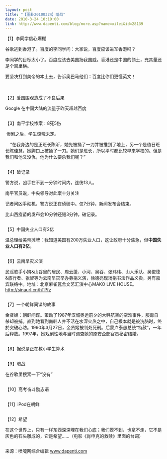 ```yaml
---
layout: post
title: "【图卦20100324】暗战"
date: 2010-3-24 10:19:00
link: http://www.dapenti.com/blog/more.asp?name=xilei&id=28139
---
```


<div class="oblog_text" align="left">
<p>
	【1】李同学信心爆棚
</p>
<p>
	谷歌逃到香港了。百度的李同学问：大家说，百度应该进军香港吗？
</p>
<p>
	李同学的目标太小了。百度应该去美国扬我国威。香港还是中国的领土，充其量还是个窝里横。
</p>
<p>
	要坚决打到美帝的本土去，告诉奥巴马他们：百度比你们更懂英文！
</p>
<p>
	<a><img src="http://ptimg.org:88/dapenti/ERNrVlMM/kGfsa.png" alt="">　</a> 
</p>
<p>
	【2】爱国围观造成了不良后果
</p>
<p>
	Google 在中国大陆的流量于昨天超越百度
</p>
<p>
	<img src="http://ptimg.org:88/dapenti/ERNrWa2L/ojN3F.jpg" alt=""> 
</p>
<p>
	【3】南平学校惨案：8死5伤
</p>
<p>
	&#160;惨剧之后，学生惊魂未定。
</p>
<p>
	&#160;&#160;&#160;&#160;“在我身边的是正班长陈昕，她先被捅了一刀并被推到了地上，另一个是值日班长陈佳慧，她胸口上被捅了一刀。她们是班长，所以平时都比较早来学校的。但是我们和他又没仇，他为什么要杀我们呢？”
</p>
<p>
	<img src="http://ptimg.org:88/dapenti/ERNrWszg/1369l0.jpg" alt=""> 
</p>
<p>
	【4】破记录
</p>
<p>
	警方说，凶手在不到一分钟时间内，连伤13人。
</p>
<p>
	南平官员说，中央领导对此案十分关注
</p>
<p>
	记者问凶手动机，警方说正在侦破中。仅7分钟，新闻发布会结束。
</p>
<p>
	比山西疫苗的发布会10分钟还短3分钟。破记录。
</p>
<p>
	<img src="http://ptimg.org:88/dapenti/ERNrWAhQ/b7Jdh.jpg" alt=""> 
</p>
<p>
	【5】中国失业人口有2亿
</p>
<p>
	温总理给美帝摊牌：我知道美国有200万失业人口，这让政府十分焦急，但<strong>中国失业人口有2亿</strong>。
</p>
<p>
	<img src="http://ptimg.org:88/dapenti/ERNrVO1k/B1g2J.jpg" alt=""> 
</p>
<p>
	【6】云南旱灾义演
</p>
<p>
	民谣歌手小娟&amp;山谷里的居民、周云蓬、小河、吴吞、张玮玮、山人乐队、吴俊德&amp;旅行者、张智等为云南旱灾举办募捐义演，徐德亮现场捐书法作品义卖，另有嘉宾联络中。地址：北京麻雀瓦舍文艺汇演中心MAKO LIVE HOUSE。<a href="http://sinaurl.cn/hTPfz" target="_blank">http://sinaurl.cn/hTPfz</a> 
</p>
<p>
	<img src="http://ptimg.org:88/dapenti/ERNrWFiu/zueUE.jpg" alt=""> 
</p>
<p>
	【7】一个朝鲜间谍的故事
</p>
<p>
	金贤姬：朝鲜间谍。策动了1987年汉城奥运前夕的大韩航空的空难事件，服毒自杀却被捕。直到她看到南韩人并不活在水深火热之中，自己根本就是被洗脑时，终於突破心防。1990年3月27日，金贤姬被判处死刑。后蒙卢泰愚总统“特赦”，一年后释放。1997年，她戏剧性地与当时调查她的原安企部官员秘密结婚。
</p>
<p>
	<img src="http://ptimg.org:88/dapenti/ERNrWURg/f8B3g.jpg" alt=""> 
</p>
<p>
	【8】据说是正在教小学生算术
</p>
<p>
	<img src="http://ptimg.org:88/dapenti/ERNrWMbN/pCGDR.jpg" alt=""> 
</p>
<p>
	【9】暗战
</p>
<p>
	在谷歌里搜索一下“没有”
</p>
<p>
	<img src="http://ptimg.org:88/dapenti/ERNrWXV8/Djvrp.jpg" alt=""> 
</p>
<p>
	【10】高考奋斗励志语
</p>
<p>
	<img src="http://ptimg.org:88/dapenti/ERNrXtaL/GXIi.jpg" alt=""> 
</p>
<p>
	【11】iPod在朝鲜
</p>
<p>
	<img src="http://ptimg.org:88/dapenti/ERNrXJu7/X66Y4.jpg" alt=""> 
</p>
<p>
	【12】希望
</p>
<p>
	在这个世界上，只有一样东西深深埋在我们心底；我们摸不到，也拿不走，它不是灰色的石头雕成的，它是希望……（电影《肖申克的救赎》里面的台词）
</p>
<p>
	<img src="http://ptimg.org:88/dapenti/ERNrVC4B/dCI3r.jpg" alt=""> 
</p>
<p>
	来源：喷嚏网综合编辑 <a href="http://www.dapenti.com/">www.dapenti.com</a> 
</p>
</div>